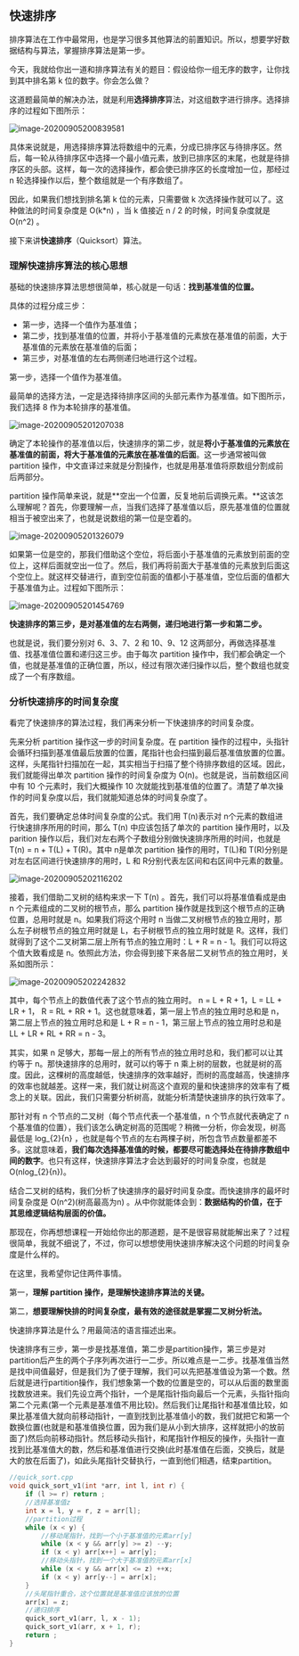 ## 快速排序

排序算法在工作中最常用，也是学习很多其他算法的前置知识。所以，想要学好数据结构与算法，掌握排序算法是第一步。

今天，我就给你出一道和排序算法有关的题目：假设给你一组无序的数字，让你找到其中排名第 k 位的数字。你会怎么做？

这道题最简单的解决办法，就是利用**选择排序**算法，对这组数字进行排序。选择排序的过程如下图所示：

![image-20200905200839581](C:\Users\xuyingfeng\AppData\Roaming\Typora\typora-user-images\image-20200905200839581.png)

具体来说就是，用选择排序算法将数组中的元素，分成已排序区与待排序区。然后，每一轮从待排序区中选择一个最小值元素，放到已排序区的末尾，也就是待排序区的头部。这样，每一次的选择操作，都会使已排序区的长度增加一位，那经过 n 轮选择操作以后，整个数组就是一个有序数组了。

因此，如果我们想找到排名第 k 位的元素，只需要做 k 次选择操作就可以了。这种做法的时间复杂度是 O(k*n) ，当 k 值接近 n / 2 的时候，时间复杂度就是 O(n^2) 。

接下来讲**快速排序**（Quicksort）算法。

### 理解快速排序算法的核心思想

基础的快速排序算法思想很简单，核心就是一句话：**找到基准值的位置。**

具体的过程分成三步：

- 第一步，选择一个值作为基准值；
- 第二步，找到基准值的位置，并将小于基准值的元素放在基准值的前面，大于基准值的元素放在基准值的后面；
- 第三步，对基准值的左右两侧递归地进行这个过程。

第一步，选择一个值作为基准值。

最简单的选择方法，一定是选择待排序区间的头部元素作为基准值。如下图所示，我们选择 8 作为本轮排序的基准值。

![image-20200905201207038](C:\Users\xuyingfeng\AppData\Roaming\Typora\typora-user-images\image-20200905201207038.png)

确定了本轮操作的基准值以后，快速排序的第二步，就是**将小于基准值的元素放在基准值的前面，将大于基准值的元素放在基准值的后面**。这一步通常被叫做 partition 操作，中文直译过来就是分割操作，也就是用基准值将原数组分割成前后两部分。

partition 操作简单来说，就是**空出一个位置，反复地前后调换元素。**这该怎么理解呢？首先，你要理解一点，当我们选择了基准值以后，原先基准值的位置就相当于被空出来了，也就是说数组的第一位是空着的。

![image-20200905201326079](C:\Users\xuyingfeng\AppData\Roaming\Typora\typora-user-images\image-20200905201326079.png)

如果第一位是空的，那我们借助这个空位，将后面小于基准值的元素放到前面的空位上，这样后面就空出一位了。然后，我们再将前面大于基准值的元素放到后面这个空位上。就这样交替进行，直到空位前面的值都小于基准值，空位后面的值都大于基准值为止。过程如下图所示：

![image-20200905201454769](C:\Users\xuyingfeng\AppData\Roaming\Typora\typora-user-images\image-20200905201454769.png)

**快速排序的第三步，是对基准值的左右两侧，递归地进行第一步和第二步。**

也就是说，我们要分别对 6、3、7、2 和 10、9、12 这两部分，再做选择基准值、找基准值位置和递归这三步。由于每次 partition 操作中，我们都会确定一个值，也就是基准值的正确位置，所以，经过有限次递归操作以后，整个数组也就变成了一个有序数组。

### 分析快速排序的时间复杂度

看完了快速排序的算法过程，我们再来分析一下快速排序的时间复杂度。

先来分析 partition 操作这一步的时间复杂度。在 partition 操作的过程中，头指针会循环扫描到基准值最后放置的位置，尾指针也会扫描到最后基准值放置的位置。这样，头尾指针扫描加在一起，其实相当于扫描了整个待排序数组的区域。因此，我们就能得出单次 partition 操作的时间复杂度为 O(n)。也就是说，当前数组区间中有 10 个元素时，我们大概操作 10 次就能找到基准值的位置了。清楚了单次操作的时间复杂度以后，我们就能知道总体的时间复杂度了。

首先，我们要确定总体时间复杂度的公式。我们用 T(n)表示对 n个元素的数组进行快速排序所用的时间，那么 T(n) 中应该包括了单次的 partition 操作用时，以及 parition 操作以后，我们对左右两个子数组分别做快速排序所用的时间，也就是 T(n) = n + T(L) + T(R)。其中 n是单次 partition 操作的用时，T(L)和 T(R)分别是对左右区间进行快速排序的用时，L 和 R分别代表左区间和右区间中元素的数量。

![image-20200905202116202](C:\Users\xuyingfeng\AppData\Roaming\Typora\typora-user-images\image-20200905202116202.png)

接着，我们借助二叉树的结构来求一下 T(n) 。首先，我们可以将基准值看成是由 n 个元素组成的二叉树的根节点，那么 partition 操作就是找到这个根节点的正确位置，总用时就是 n。如果我们将这个用时 n 当做二叉树根节点的独立用时，那么左子树根节点的独立用时就是 L，右子树根节点的独立用时就是 R。这样，我们就得到了这个二叉树第二层上所有节点的独立用时：L + R = n - 1。我们可以将这个值大致看成是 n。依照此方法，你会得到接下来各层二叉树节点的独立用时，关系如图所示：

![image-20200905202242832](C:\Users\xuyingfeng\AppData\Roaming\Typora\typora-user-images\image-20200905202242832.png)

其中，每个节点上的数值代表了这个节点的独立用时。 n = L + R + 1，L = LL + LR + 1， R = RL + RR + 1。这也就意味着，第一层上节点的独立用时总和是 n，第二层上节点的独立用时总和是 L + R = n - 1，第三层上节点的独立用时总和是 LL + LR + RL + RR = n - 3。

其实，如果 n 足够大，那每一层上的所有节点的独立用时总和，我们都可以让其约等于 n。那快速排序的总用时，就可以约等于 n 乘上树的层数，也就是树的高度。因此，这棵树的高度越低，快速排序的效率越好，而树的高度越高，快速排序的效率也就越差。这样一来，我们就让树高这个直观的量和快速排序的效率有了概念上的关联。因此，我们只需要分析树高，就能分析清楚快速排序的执行效率了。

那针对有 n 个节点的二叉树（每个节点代表一个基准值，n 个节点就代表确定了 n 个基准值的位置），我们该怎么确定树高的范围呢？稍微一分析，你会发现，树高最低是 log\_{2}{n} ，也就是每个节点的左右两棵子树，所包含节点数量都差不多。这就意味着，**我们每次选择基准值的时候，都要尽可能选择处在待排序数组中间的数字**。也只有这样，快速排序算法才会达到最好的时间复杂度，也就是 O(nlog_{2}{n})。

结合二叉树的结构，我们分析了快速排序的最好时间复杂度。而快速排序的最坏时间复杂度是 O(n^2)(树高最高为n) 。从中你就能体会到：**数据结构的价值，在于其思维逻辑结构层面的价值。**

那现在，你再想想课程一开始给你出的那道题，是不是很容易就能解出来了？过程很简单，我就不细说了，不过，你可以想想使用快速排序解决这个问题的时间复杂度是什么样的。

在这里，我希望你记住两件事情。

第一，**理解 partition 操作，是理解快速排序算法的关键。**

第二，**想要理解快排的时间复杂度，最有效的途径就是掌握二叉树分析法。**

快速排序算法是什么？用最简洁的语言描述出来。

快速排序有三步，第一步是找基准值，第二步是partition操作，第三步是对partition后产生的两个子序列再次进行一二步。所以难点是一二步。找基准值当然是找中间值最好，但是我们为了便于理解，我们可以先把基准值设为第一个数。然后就是进行partition操作，我们想象第一个数的位置是空的，可以从后面的数里面找数放进来。我们先设立两个指针，一个是尾指针指向最后一个元素，头指针指向第二个元素(第一个元素是基准值不用比较)。然后我们让尾指针和基准值比较，如果比基准值大就向前移动指针，一直到找到比基准值小的数，我们就把它和第一个数换位置(也就是和基准值换位置，因为我们是从小到大排序，这样就把小的放前面了)然后向前移动指针。然后移动头指针，和尾指针作相反的操作，头指针一直找到比基准值大的数，然后和基准值进行交换(此时基准值在后面，交换后，就是大的放在后面了)，如此头尾指针交替执行，一直到他们相遇，结束partition。

```cpp
//quick_sort.cpp
void quick_sort_v1(int *arr, int l, int r) {
    if (l >= r) return ;
    //选择基准值z
    int x = l, y = r, z = arr[l];
    //partition过程
    while (x < y) {
        //移动尾指针，找到一个小于基准值的元素arr[y]
        while (x < y && arr[y] >= z) --y;
        if (x < y) arr[x++] = arr[y];
        //移动头指针，找到一个大于基准值的元素arr[x]
        while (x < y && arr[x] <= z) ++x;
        if (x < y) arr[y--] = arr[x];
    }
    //头尾指针重合，这个位置就是基准值应该放的位置
    arr[x] = z;
    //递归排序
    quick_sort_v1(arr, l, x - 1);
    quick_sort_v1(arr, x + 1, r);
    return ;
}
```

